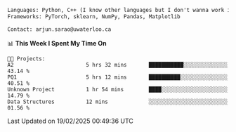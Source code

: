 ```txt
Languages: Python, C++ (I know other languages but I don't wanna work in em)
Frameworks: PyTorch, sklearn, NumPy, Pandas, Matplotlib

Contact: arjun.sarao@uwaterloo.ca
```

<!--START_SECTION:waka-->
📊 **This Week I Spent My Time On** 

```text
🐱‍💻 Projects: 
A2                       5 hrs 32 mins       ███████████░░░░░░░░░░░░░░   43.14 % 
PQ1                      5 hrs 12 mins       ██████████░░░░░░░░░░░░░░░   40.51 % 
Unknown Project          1 hr 54 mins        ████░░░░░░░░░░░░░░░░░░░░░   14.79 % 
Data Structures          12 mins             ░░░░░░░░░░░░░░░░░░░░░░░░░   01.56 % 
```


 Last Updated on 19/02/2025 00:49:36 UTC
<!--END_SECTION:waka-->
